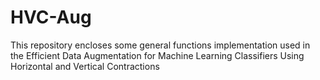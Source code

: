 # HVC-Aug
This repository encloses some general functions implementation used in the Efficient Data Augmentation for Machine Learning Classifiers Using Horizontal and Vertical Contractions
